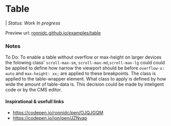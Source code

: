 # Table

| *Status: Work In progress*

Preview url: 
[ronnidc.github.io/examples/table](https://ronnidc.github.io/examples/table)

### Notes

To Do: To enable a table without overflow or max-height on larger devices the folowing class'
`scroll-max-sm`, `scroll-max-md`,`scroll-max-lg` 
could could be applied to define how narrow the viewport should be before `overflow-x: auto` and `max-height: xx;` are applied to these breakpoints.
The class is applied to the table-wrapper element. What class to apply is defined by how wide the amount of table-data is. 
This decision could be made by inteligent code or by the CMS editor. 

#### Inspirational & usefull links

- https://codepen.io/ronnidc/pen/OJQJGQM
- https://codepen.io/jon/pen/JZNvap
